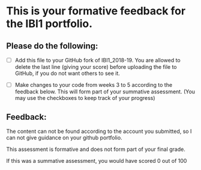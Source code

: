 # This is your formative feedback for the IBI1 portfolio.


## Please do the following:

- [ ] Add this file to your GitHub fork of IBI1_2018-19. You are allowed to delete the last line (giving your score) before uploading the file to GitHub, if you do not want others to see it. 
- [ ] Make changes to your code from weeks 3 to 5 according to the feedback below. This will form part of your summative assessment. (You may use the checkboxes to keep track of your progress) 


## Feedback:
The content can not be found according to the account you submitted, so I can not give guidance on your github portfolio.


This assessment is formative and does not form part of your final grade. 

If this was a summative assessment, you would have scored 0 out of 100









